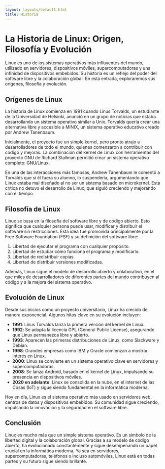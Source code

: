 ```yaml
---
layout: layouts/default.html
title: Historia
---
```


# La Historia de Linux: Origen, Filosofía y Evolución

Linux es uno de los sistemas operativos más influyentes del mundo, utilizado en servidores, dispositivos móviles, supercomputadoras y una infinidad de dispositivos embebidos. Su historia es un reflejo del poder del software libre y la colaboración global. En esta entrada, exploraremos sus orígenes, filosofía y evolución.

## Orígenes de Linux

La historia de Linux comienza en 1991 cuando Linus Torvalds, un estudiante de la Universidad de Helsinki, anunció en un grupo de noticias que estaba desarrollando un sistema operativo similar a Unix. Torvalds quería crear una alternativa libre y accesible a MINIX, un sistema operativo educativo creado por Andrew Tanenbaum.

Inicialmente, el proyecto fue un simple kernel, pero pronto atrajo a desarrolladores de todo el mundo, quienes comenzaron a contribuir con código y mejoras. La combinación del kernel de Linux con herramientas del proyecto GNU de Richard Stallman permitió crear un sistema operativo completo: GNU/Linux.

En una de las interacciones más famosas, Andrew Tanenbaum le comentó a Torvalds que si él fuera su alumno, lo suspendería, argumentando que Linux estaba mal diseñado al no ser un sistema basado en microkernel. Esta crítica no detuvo el desarrollo de Linux, que siguió creciendo y mejorando con el tiempo.

## Filosofía de Linux

Linux se basa en la filosofía del software libre y de código abierto. Esto significa que cualquier persona puede usar, modificar y distribuir el software sin restricciones. Esta idea fue promovida principalmente por la Free Software Foundation (FSF) y su definición del software libre:

1. Libertad de ejecutar el programa con cualquier propósito.
2. Libertad de estudiar cómo funciona el programa y modificarlo.
3. Libertad de redistribuir copias.
4. Libertad de distribuir versiones modificadas.

Además, Linux sigue el modelo de desarrollo abierto y colaborativo, en el que miles de desarrolladores de diferentes partes del mundo contribuyen al código y a la mejora del sistema operativo.

## Evolución de Linux

Desde sus inicios como un proyecto universitario, Linux ha crecido de manera exponencial. Algunos hitos clave en su evolución incluyen:

- **1991**: Linus Torvalds lanza la primera versión del kernel de Linux.
- **1992**: Se adopta la licencia GPL (General Public License), asegurando que Linux permanezca libre y abierto.
- **1993**: Aparecen las primeras distribuciones de Linux, como Slackware y Debian.
- **1998**: Grandes empresas como IBM y Oracle comienzan a mostrar interés en Linux.
- **2000**: Linux se convierte en un sistema operativo clave en servidores y supercomputadoras.
- **2008**: Se lanza Android, basado en el kernel de Linux, impulsando su presencia en dispositivos móviles.
- **2020 en adelante**: Linux se consolida en la nube, en el Internet de las Cosas (IoT) y sigue siendo fundamental en la informática moderna.

Hoy en día, Linux es el sistema operativo más usado en servidores web, centros de datos y dispositivos embebidos. Su comunidad sigue creciendo, impulsando la innovación y la seguridad en el software libre.

## Conclusión

Linux es mucho más que un simple sistema operativo. Es un símbolo de la libertad digital y la colaboración global. Gracias a su modelo de código abierto, ha evolucionado constantemente y sigue desempeñando un papel crucial en la informática moderna. Ya sea en servidores, supercomputadoras, teléfonos o incluso automóviles, Linux está en todas partes y su futuro sigue siendo brillante.


